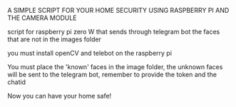 
A SIMPLE SCRIPT FOR YOUR HOME SECURITY USING RASPBERRY PI AND THE CAMERA MODULE



script for raspberry pi zero W that sends through telegram bot the faces that are not in the images folder

you must install openCV and telebot on the raspberry pi

You must place the 'known' faces in the image folder, the unknown faces will be sent to the telegram bot, remember to provide the token and the chatid

Now you can have your home safe!
